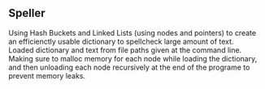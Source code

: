 ## Speller
Using Hash Buckets and Linked Lists (using nodes and pointers) to create an efficienctly usable dictionary to spellcheck large amount of text.\
Loaded dictionary and text from file paths given at the command line.\
Making sure to malloc memory for each node while loading the dictionary, and then unloading each node recursively at the end of the programe to prevent memory leaks.
 
